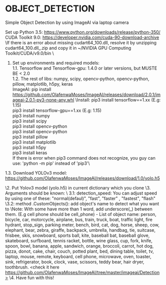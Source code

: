 # OBJECT_DETECTION
Simple Object Detection by using ImageAI via laptop camera

Set up Python 3.5: https://www.python.org/downloads/release/python-350/
CUDA Toolkit 9.0: https://developer.nvidia.com/cuda-90-download-archive
\If there is an error about missing cudart64_100.dll, resolve it by unzipping cudart64_100.dll_.zip and copy it in ~/NVIDIA GPU Computing Toolkit/CUDA/v9.0/bin
\
1. Set up environments and required models:\
 1.1. Tensorflow and Tensorflow-gpu: 1.4.0 or later versions, but MUSTE BE < 2.0\
 1.2. The rest of libs: numpy, scipy, opencv-python, opencv-python, pillow, matplotlib, h5py, keras\
      ImageAI:   pip install https://github.com/OlafenwaMoses/ImageAI/releases/download/2.0.1/imageai-2.0.1-py3-none-any.whl
      \Install:   pip3 install tensorflow==1.xx     (E.g: 1.15)\
                 pip3 install tensorflow-gpu==1.xx (E.g: 1.15)\
                 pip3 install numpy\
                 pip3 install scipy\
                 pip3 install opencv-python\
                 pip3 install opencv-python\
                 pip3 install pillow\
                 pip3 install matplotlib\
                 pip3 install h5py\
                 pip3 install keras\
      If there is error when pip3 command does not recognize, you guy can use: 'python -m pip' instead of 'pip3'\
      
  1.3. Download YOLOv3 model: https://github.com/OlafenwaMoses/ImageAI/releases/download/1.0/yolo.h5
  
\2. Put Yolov3 model (yolo.h5) in current dictionary which you clone
\3. Arguments should be known:
  \ 3.1: detection_speed: You can adjust speed by using one of these: "normal(defaul)", "fast", "faster" , "fastest", "flash"
   \3.2: method .CustomObjects(): add object's name to detect what you want to
       \Note: With some have more than 1 word, add underscore(_) between them. (E.g cell phone should be cell_phone)
       \- List of object name:
          person,  bicycle,  car, motorcycle, airplane, bus, train,  truck,  boat,  traffic light,  fire hydrant, stop_sign,
          parking meter,   bench,   bird,   cat,   dog,   horse,   sheep,   cow,   elephant,   bear,   zebra,
          giraffe,   backpack,   umbrella,   handbag,   tie,   suitcase,   frisbee,   skis,   snowboard,
          sports ball,   kite,   baseball bat,   baseball glove,   skateboard,   surfboard,   tennis racket,
          bottle,   wine glass,   cup,   fork,   knife,   spoon,   bowl,   banana,   apple,   sandwich,   orange,
          broccoli,   carrot,   hot dog,   pizza,   donot,   cake,   chair,   couch,   potted plant,   bed,
          dining table,   toilet,   tv,   laptop,   mouse,   remote,   keyboard,   cell phone,   microwave,   oven,
          toaster,   sink,   refrigerator,   book,   clock,   vase,   scissors,   teddy bear,   hair dryer,   toothbrush.
       \<check it here https://github.com/OlafenwaMoses/ImageAI/tree/master/imageai/Detection>
   \4. Have fun with this!
      
